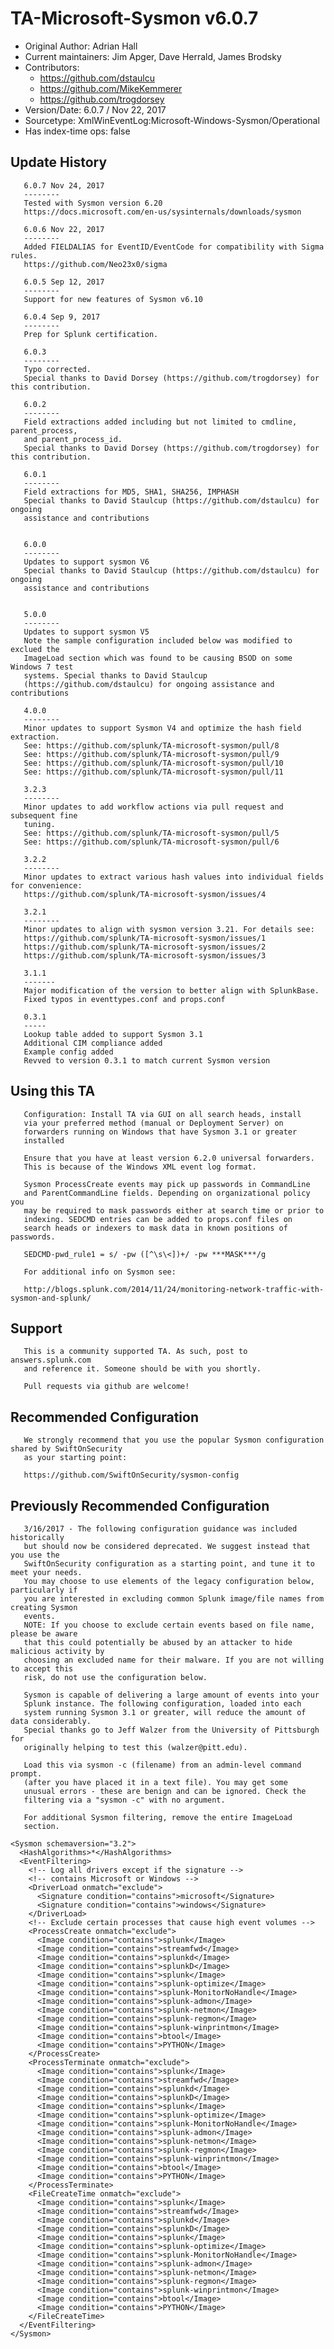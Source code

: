 # TA-Microsoft-Sysmon v6.0.7
       
* Original Author: Adrian Hall
* Current maintainers: Jim Apger, Dave Herrald, James Brodsky 
* Contributors:
  * https://github.com/dstaulcu
  * https://github.com/MikeKemmerer
  * https://github.com/trogdorsey
* Version/Date: 6.0.7 / Nov 22, 2017
* Sourcetype: XmlWinEventLog:Microsoft-Windows-Sysmon/Operational
* Has index-time ops: false

Update History
----------------------------
       6.0.7 Nov 24, 2017
       --------
       Tested with Sysmon version 6.20
       https://docs.microsoft.com/en-us/sysinternals/downloads/sysmon

       6.0.6 Nov 22, 2017
       --------
       Added FIELDALIAS for EventID/EventCode for compatibility with Sigma rules.
       https://github.com/Neo23x0/sigma 

       6.0.5 Sep 12, 2017
       --------
       Support for new features of Sysmon v6.10

       6.0.4 Sep 9, 2017
       --------
       Prep for Splunk certification.

       6.0.3
       --------
       Typo corrected.
       Special thanks to David Dorsey (https://github.com/trogdorsey) for this contribution.

       6.0.2
       --------
       Field extractions added including but not limited to cmdline, parent_process, 
       and parent_process_id.
       Special thanks to David Dorsey (https://github.com/trogdorsey) for this contribution.

       6.0.1
       --------
       Field extractions for MD5, SHA1, SHA256, IMPHASH
       Special thanks to David Staulcup (https://github.com/dstaulcu) for ongoing 
       assistance and contributions 

                  
       6.0.0
       --------
       Updates to support sysmon V6
       Special thanks to David Staulcup (https://github.com/dstaulcu) for ongoing 
       assistance and contributions 


       5.0.0
       --------
       Updates to support sysmon V5
       Note the sample configuration included below was modified to exclued the 
       ImageLoad section which was found to be causing BSOD on some Windows 7 test 
       systems. Special thanks to David Staulcup 
       (https://github.com/dstaulcu) for ongoing assistance and contributions 

       4.0.0
       --------
       Minor updates to support Sysmon V4 and optimize the hash field extraction. 
       See: https://github.com/splunk/TA-microsoft-sysmon/pull/8
       See: https://github.com/splunk/TA-microsoft-sysmon/pull/9
       See: https://github.com/splunk/TA-microsoft-sysmon/pull/10
       See: https://github.com/splunk/TA-microsoft-sysmon/pull/11

       3.2.3
       --------
       Minor updates to add workflow actions via pull request and subsequent fine 
       tuning.
       See: https://github.com/splunk/TA-microsoft-sysmon/pull/5
       See: https://github.com/splunk/TA-microsoft-sysmon/pull/6

       3.2.2
       --------
       Minor updates to extract various hash values into individual fields for convenience:
       https://github.com/splunk/TA-microsoft-sysmon/issues/4

       3.2.1
       --------
       Minor updates to align with sysmon version 3.21. For details see:
       https://github.com/splunk/TA-microsoft-sysmon/issues/1
       https://github.com/splunk/TA-microsoft-sysmon/issues/2
       https://github.com/splunk/TA-microsoft-sysmon/issues/3

       3.1.1
       -------
       Major modification of the version to better align with SplunkBase.
       Fixed typos in eventtypes.conf and props.conf

       0.3.1
       -----
       Lookup table added to support Sysmon 3.1
       Additional CIM compliance added
       Example config added
       Revved to version 0.3.1 to match current Sysmon version


Using this TA
----------------------------

       Configuration: Install TA via GUI on all search heads, install
       via your preferred method (manual or Deployment Server) on
       forwarders running on Windows that have Sysmon 3.1 or greater
       installed

       Ensure that you have at least version 6.2.0 universal forwarders.
       This is because of the Windows XML event log format.
  
       Sysmon ProcessCreate events may pick up passwords in CommandLine
       and ParentCommandLine fields. Depending on organizational policy you 
       may be required to mask passwords either at search time or prior to
       indexing. SEDCMD entries can be added to props.conf files on 
       search heads or indexers to mask data in known positions of passwords. 

       SEDCMD-pwd_rule1 = s/ -pw ([^\s\<])+/ -pw ***MASK***/g

       For additional info on Sysmon see:

       http://blogs.splunk.com/2014/11/24/monitoring-network-traffic-with-sysmon-and-splunk/

Support
----------------------------

       This is a community supported TA. As such, post to answers.splunk.com
       and reference it. Someone should be with you shortly.

       Pull requests via github are welcome!

Recommended Configuration
----------------------------
       We strongly recommend that you use the popular Sysmon configuration shared by SwiftOnSecurity 
       as your starting point:

       https://github.com/SwiftOnSecurity/sysmon-config

Previously Recommended Configuration
----------------------------
       3/16/2017 - The following configuration guidance was included historically
       but should now be considered deprecated. We suggest instead that you use the 
       SwiftOnSecurity configuration as a starting point, and tune it to meet your needs. 
       You may choose to use elements of the legacy configuration below, particularly if 
       you are interested in excluding common Splunk image/file names from creating Sysmon 
       events. 
       NOTE: If you choose to exclude certain events based on file name, please be aware 
       that this could potentially be abused by an attacker to hide malicious activity by 
       choosing an excluded name for their malware. If you are not willing to accept this 
       risk, do not use the configuration below.

       Sysmon is capable of delivering a large amount of events into your
       Splunk instance. The following configuration, loaded into each
       system running Sysmon 3.1 or greater, will reduce the amount of data considerably.
       Special thanks go to Jeff Walzer from the University of Pittsburgh for
       originally helping to test this (walzer@pitt.edu).

       Load this via sysmon -c (filename) from an admin-level command prompt.
       (after you have placed it in a text file). You may get some 
       unusual errors - these are benign and can be ignored. Check the
       filtering via a "sysmon -c" with no argument.

       For additional Sysmon filtering, remove the entire ImageLoad 
       section.

```
<Sysmon schemaversion="3.2">
  <HashAlgorithms>*</HashAlgorithms>
  <EventFiltering>
    <!-- Log all drivers except if the signature -->
    <!-- contains Microsoft or Windows -->
    <DriverLoad onmatch="exclude">
      <Signature condition="contains">microsoft</Signature>
      <Signature condition="contains">windows</Signature>
    </DriverLoad>
    <!-- Exclude certain processes that cause high event volumes -->
    <ProcessCreate onmatch="exclude">
      <Image condition="contains">splunk</Image>
      <Image condition="contains">streamfwd</Image>
      <Image condition="contains">splunkd</Image>
      <Image condition="contains">splunkD</Image>
      <Image condition="contains">splunk</Image>
      <Image condition="contains">splunk-optimize</Image>
      <Image condition="contains">splunk-MonitorNoHandle</Image>
      <Image condition="contains">splunk-admon</Image>
      <Image condition="contains">splunk-netmon</Image>
      <Image condition="contains">splunk-regmon</Image>
      <Image condition="contains">splunk-winprintmon</Image>
      <Image condition="contains">btool</Image>
      <Image condition="contains">PYTHON</Image>
    </ProcessCreate>
    <ProcessTerminate onmatch="exclude">
      <Image condition="contains">splunk</Image>
      <Image condition="contains">streamfwd</Image>
      <Image condition="contains">splunkd</Image>
      <Image condition="contains">splunkD</Image>
      <Image condition="contains">splunk</Image>
      <Image condition="contains">splunk-optimize</Image>
      <Image condition="contains">splunk-MonitorNoHandle</Image>
      <Image condition="contains">splunk-admon</Image>
      <Image condition="contains">splunk-netmon</Image>
      <Image condition="contains">splunk-regmon</Image>
      <Image condition="contains">splunk-winprintmon</Image>
      <Image condition="contains">btool</Image>
      <Image condition="contains">PYTHON</Image>
    </ProcessTerminate>
    <FileCreateTime onmatch="exclude">
      <Image condition="contains">splunk</Image>
      <Image condition="contains">streamfwd</Image>
      <Image condition="contains">splunkd</Image>
      <Image condition="contains">splunkD</Image>
      <Image condition="contains">splunk</Image>
      <Image condition="contains">splunk-optimize</Image>
      <Image condition="contains">splunk-MonitorNoHandle</Image>
      <Image condition="contains">splunk-admon</Image>
      <Image condition="contains">splunk-netmon</Image>
      <Image condition="contains">splunk-regmon</Image>
      <Image condition="contains">splunk-winprintmon</Image>
      <Image condition="contains">btool</Image>
      <Image condition="contains">PYTHON</Image>
    </FileCreateTime>
  </EventFiltering>
</Sysmon>
```
